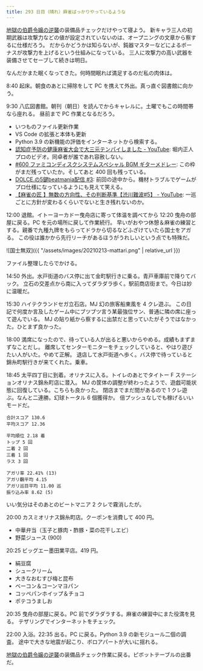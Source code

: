 ```yaml
---
title: 293 日目（晴れ）麻雀ばっかりやっているような
---
```


[地獄の伯爵令嬢の逆襲][bshf21]の装備品チェックだけやって寝よう。
新キャラ三人の初期武器は攻撃力などの値が設定されていないのは、オープニングの文章から察するに仕様だろう。
だからかどうかは知らないが、鈍器マスターなどによるボーナスが攻撃力を上げるという仕組みになっている。
三人に攻撃力の高い武器を装備させてセーブして続きは明日。

なんだかまた眠くなってきた。何時間眠れば満足するのだ私の肉体は。

8:40 起床。朝食のあとに掃除をして PC を携えて外出。真っ直ぐ図書館に向かう。

9:30 八広図書館。朝刊（朝日）を読んでからキャレルに。土曜でもこの時間帯なら座れる。
昼前まで PC 作業となるだろう。

* いつものファイル更新作業
* VS Code の拡張と本体も更新
* Python 3.9 の新機能の評価をインターネットから検索する。
* [認知症予防の健康麻雀大会で大三元テンパイしました - YouTube](https://www.youtube.com/watch?v=BbtgSv9GLR4):
  堀内正人プロのビデオ。同卓者が誰であれ容赦しない。
* [&num;600 ファミコンディスクシステムスペシャル BGM ギターメドレー](https://www.youtube.com/watch?v=szG-aqviiPs):
  この枠がまだ残っていたか。そしてあと 400 回も残っている。
* [DOLCE.の5鍵beatmania配信 &num;3](https://www.youtube.com/watch?v=to1J9qqakCI):
  前回の途中から。機材トラブルでゲームがプロ仕様になっているようにも見えて笑える。
* [【麻雀の匠 】無数の方向性、その判断基準【渋川難波&num;5】 - YouTube](https://www.youtube.com/watch?v=yBu7-MFS2Fg):
  一巡ごとに方針が変わるくらいでないと生き残れないのか。

12:00 退館。イトーヨーカドー曳舟店に寄って体温を調べてから
12:20 曳舟の部屋に戻る。PC を元の場所に戻して作業続行。
早いがおやつ休憩＆麻雀の練習とする。親番で九種九牌をもらってドラから切るなどふざけていたら国士をアガる。
この役は誰かから先行リーチがあるほうがうれしいという点でも特殊だ。

![国士無双]({{ "/assets/images/20210213-mattari.png" | relative_url }})

ファイル整理したらでかける。

14:50 外出。水戸街道のバス停に出て金町駅行きに乗る。青戸車庫前で降りてバック。
立石の交差点から南に入ってダラダラ歩く。駅前商店街まで。今日は妙に温暖だ。

15:30 ハイテクランドセガ立石店。MJ 幻の旅客船東風を 4 クレ遊ぶ。
この日記で何度か言及したゲーム中にブツブツ言う某最強位サン、普通に隣の席に座って遊んでいる。
MJ の貼り紙から察するに出禁だと思っていたがそうではなかった。ひとまず良かった。

18:00 満席になったので、待っている人が出ると悪いからやめる。成績もまずまずなことだし。
離席してセンターモニターをチェックしていると、やはり遊びたい人がいた。やめて正解。
退店して水戸街道へ歩く。バス停で待っていると錦糸町駅行きが来てくれた。乗車。

18:45 太平四丁目に到着。オリナスに入る。トイレのあとでタイトー F ステーションオリナス錦糸町店に潜入。
MJ の筐体の調整が終わったようで、遊戯可能状態に回復している。こちらも良かった。
閉店までまだ間があるので 1 クレ遊ぶ。なんと二連勝。幻球トータル 6 個獲得か。
倍プッシュなしでも稼げるいいモードだ。

```text
合計スコア 130.6
平均スコア 12.36

平均順位 2.18 着
トップ 5 回
二着 2 回
三着 1 回
ラス 3 回

アガリ率 22.41% (13)
アガリ飜平均 4.15
アガリ巡目平均 11.00 巡
振り込み率 8.62 (5)
```

いい気分はそのあとのビートマニア 2 クレで霧消したが。

20:00 カスミオリナス錦糸町店。クーポンを消費して 400 円。

* 中華弁当（玉子と豚肉・酢豚・菜の花干しエビ）
* 野菜ジュース (900)

20:25 ビッグエー墨田業平店。419 円。

* 絹豆腐
* シュークリーム
* 大きなおむすび梅と昆布
* ベーコン＆コーンマヨパン
* コッペパンホイップ＆チョコ
* ポテコうましお

20:35 曳舟の部屋に戻る。PC 前でダラダラする。麻雀の練習中にまた役満を見る。
テザリングでインターネットをチェック。

22:00 入浴。22:35 出る。PC に戻る。Python 3.9 の新モジュール二個の調査。
途中で大きな地震が起こり、ボロアパートが大いに揺れる。

[地獄の伯爵令嬢の逆襲][bshf21]の装備品チェック作業に戻る。ピボットテーブルの出番だ。

[bshf21]: https://www.freem.ne.jp/win/game/24805
